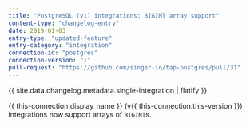 ```yaml
---
title: "PostgreSQL (v1) integrations: BIGINT array support"
content-type: "changelog-entry"
date: 2019-01-03
entry-type: "updated-feature"
entry-category: "integration" 
connection-id: "postgres"
connection-version: "1"
pull-request: "https://github.com/singer-io/tap-postgres/pull/31"
---
```


{{ site.data.changelog.metadata.single-integration | flatify }}

{{ this-connection.display_name }} (v{{ this-connection.this-version }}) integrations now support arrays of `BIGINT`s.
